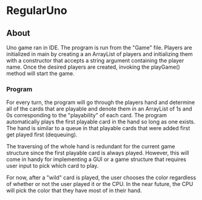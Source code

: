 # RegularUno

## About
Uno game ran in IDE. The program is run from the "Game" file. Players are initialized in main by creating a an ArrayList of players and initializing them with a constructor
that accepts a string argument containing the player name. Once the desired players are created, invoking the playGame() method will start the game. 

### Program
For every turn, the program will go through the players hand and determine all of the cards that are playable and denote them in an ArrayList of 1s and 0s corresponding to 
the "playability" of each card. The program automatically plays the first playable card in the hand so long as one exists. The hand is similar to a queue in that playable cards that were added
first get played first (dequeuing). 

The traversing of the whole hand is redundant for the current game structure since the first playable card is always played. However, this will come in handy for implementing a GUI or a game structure that requires user input to pick which card to play. 

For now, after a "wild" card is played, the user chooses the color regardless of whether or not the user played it or the CPU. In the near future, the CPU will pick the color that they have most of in their hand.
